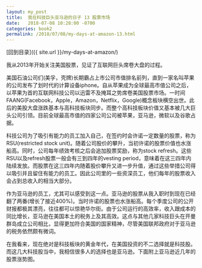 ```yaml
---
layout: my_post
title:  我在科技巨头亚马逊的日子 13 股票市场
date:   2018-07-08 10:28:00 -0700
categories: book2
permalink: /2018/07/08/my-days-at-amazon-13.html
---
```


[回到目录]({{ site.url }}/my-days-at-amazon/)

我从2013年开始关注美国股票，见证了互联网巨头席卷大盘的过程。

美国石油公司们(美孚，壳牌)长期霸占上市公司市值排名前列，直到一家名叫苹果的公司发布了划时代的计算设备iphone。自从苹果成为全球最高市值公司之后，以苹果为首的互联网科技公司以迅雷不及掩耳之势席卷美国股票市场。一时间FAANG(Facebook，Apple，Amazon，Netflix，Google)概念板块横空出世。此后的美股大盘涨跌基本与高科技板块同步。而整个高科技板块价值又基本被几大巨头公司引领。目前全球最高市值的四家公司公司被苹果，亚马逊，微软以及谷歌占据。

科技公司为了吸引有能力的员工加入自己，在签约时会许诺一定数量的股票，称为RSU(restricted stock unit)。随着公司股价的攀升，当初许诺的股票价值也水涨船高。同时，公司每年绩效考核之后会追加股票奖励，称为stock refresh。这些RSU以及refresh股票一般会有三到四年的vesting period，意味着在这三四年内陆续发放。而股票在这三四年内随着股价攀升又进一步升值，通过这些举措公司得以吸引并且留住有能力的员工。因此公司里的一些资深员工，他们每年的股票收入会占到总收入的相当大部分。

作为亚马逊的员工，尤其可以感受到这一点。亚马逊的股票从我入职时到现在已经翻了两番(增长了接近400%)。当时许诺的股票也水涨船高。每个季度公司的公开财报都极其漂亮，往往都可以惊艳华尔街。由于公司运行的高效率，收入跟成本的同比增长，亚马逊在美国本土的税务上及其高效。这点与其他几家科技巨头在开曼群岛成立公司相比，显得更加符合美国的国家精神，尽管美国联邦政府对于亚马逊的税务依然颇有微词。

在我看来，现在绝对是科技板块的黄金年代，在美国投资的不二选择就是科技股。而这几大科技股当中，我相信很多人的选择也是亚马逊。下面附上亚马逊近几年的股票涨势图。
